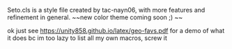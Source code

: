 Seto.cls is a style file created by tac-nayn06, with more features and refinement in general. ~~new color theme coming soon ;) ~~

ok just see https://unity858.github.io/latex/geo-favs.pdf for a demo of what it does bc im too lazy to list all my own macros, screw it
